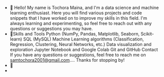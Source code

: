 - 👋 Hello! My name is Tochora Maina, and I'm a data science and machine learning enthusiast. Here you will find various projects and code snippets that I have worked on to improve my skills in this field. I'm always learning and experimenting, so feel free to reach out with any questions or suggestions you may have.
- 👀Skills and Tools
Python (NumPy, Pandas, Matplotlib, Seaborn, Scikit-learn)
SQL (MySQL)
Machine Learning algorithms (Classification, Regression, Clustering, Neural Networks, etc.)
Data visualization and exploration
Jupyter Notebook and Google Colab
Git and GitHub
Contact
If you have any questions or suggestions, feel free to reach me on samtochora2001@gmail.com.... 
Thanks for stopping by! 
- 💞️ 
- 
 


<!---
Tochoramaina/Tochoramaina is a ✨ special ✨ repository because its `README.md` (this file) appears on your GitHub profile.
You can click the Preview link to take a look at your changes.
--->
